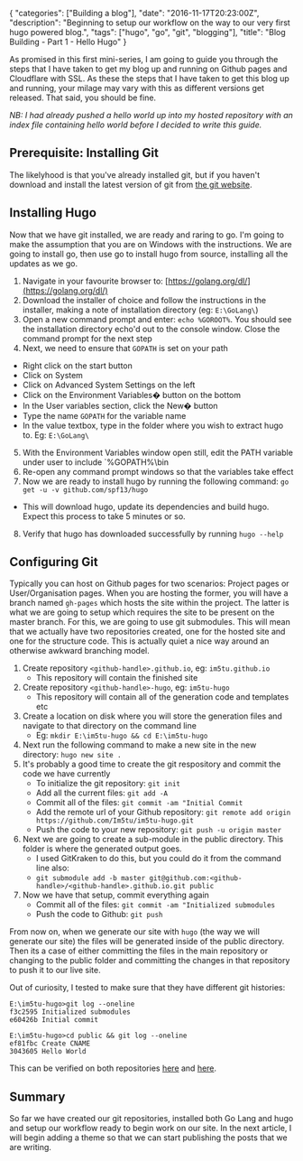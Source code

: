 {
   "categories": ["Building a blog"],
   "date": "2016-11-17T20:23:00Z",
   "description": "Beginning to setup our workflow on the way to our very first hugo powered blog.",
   "tags": ["hugo", "go", "git", "blogging"],
   "title": "Blog Building - Part 1 - Hello Hugo"
}

As promised in this first mini-series, I am going to guide you through the steps that I have taken to get my blog up and running on Github pages and Cloudflare with SSL. As these the steps that I have taken to get this blog up and running, your milage may vary with this as different versions get released. That said, you should be fine.
<!--more-->

*NB: I had already pushed a hello world up into my hosted repository with an index file containing hello world before I decided to write this guide.*

## Prerequisite: Installing Git

The likelyhood is that you've already installed git, but if you haven't download and install the latest version of git from [the git website](https://git-scm.com/).

## Installing Hugo

Now that we have git installed, we are ready and raring to go. I'm going to make the assumption that you are on Windows with the instructions. We are going to install go, then use go to install hugo from source, installing all the updates as we go.

1. Navigate in your favourite browser to: [https://golang.org/dl/](https://golang.org/dl/)
2. Download the installer of choice and follow the instructions in the installer, making a note of installation directory (eg: `E:\GoLang\`)
3. Open a new command prompt and enter: `echo %GOROOT%`. You should see the installation directory echo'd out to the console window. Close the command prompt for the next step
4. Next, we need to ensure that `GOPATH` is set on your path
  - Right click on the start button
  - Click on System
  - Click on Advanced System Settings on the left
  - Click on the Environment Variables� button on the bottom
  - In the User variables section, click the New� button
  - Type the name `GOPATH` for the variable name
  - In the value textbox, type in the folder where you wish to extract hugo to. Eg: `E:\GoLang\`
5. With the Environment Variables window open still, edit the PATH variable under user to include `%GOPATH%\bin
6. Re-open any command prompt windows so that the variables take effect
7. Now we are ready to install hugo by running the following command: `go get -u -v github.com/spf13/hugo`
  - This will download hugo, update its dependencies and build hugo. Expect this process to take 5 minutes or so.
8. Verify that hugo has downloaded successfully by running `hugo --help`

## Configuring Git

Typically you can host on Github pages for two scenarios: Project pages or User/Organisation pages. When you are hosting the former, you will have a branch named `gh-pages` which hosts the site within the project. The latter is what we are going to setup which requires the site to be present on the master branch. For this, we are going to use git submodules. This will mean that we actually have two repositories created, one for the hosted site and one for the structure code. This is actually quiet a nice way around an otherwise awkward branching model.

1. Create repository `<github-handle>.github.io`, eg: `im5tu.github.io`
	- This repository will contain the finished site
2. Create repository `<github-handle>-hugo`, eg: `im5tu-hugo`
	- This repository will contain all of the generation code and templates etc
3. Create a location on disk where you will store the generation files and navigate to that directory on the command line
	- Eg: `mkdir E:\im5tu-hugo && cd E:\im5tu-hugo`
4. Next run the following command to make a new site in the new directory: `hugo new site .`
5. It's probably a good time to create the git respository and commit the code we have currently
	- To initialize the git repository: `git init`
	- Add all the current files: `git add -A`
	- Commit all of the files: `git commit -am "Initial Commit`
	- Add the remote url of your Github repository: `git remote add origin https://github.com/Im5tu/im5tu-hugo.git`
	- Push the code to your new repository: `git push -u origin master`
6. Next we are going to create a sub-module in the public directory. This folder is where the generated output goes.
	- I used GitKraken to do this, but you could do it from the command line also:
	- `git submodule add -b master git@github.com:<github-handle>/<github-handle>.github.io.git public`
7. Now we have that setup, commit everything again
	- Commit all of the files: `git commit -am "Initialized submodules`
	- Push the code to Github: `git push`

From now on, when we generate our site with `hugo` (the way we will generate our site) the files will be generated inside of the public directory. Then its a case of either committing the files in the main repository or changing to the public folder and committing the changes in that repository to push it to our live site.

Out of curiosity, I tested to make sure that they have different git histories:

	E:\im5tu-hugo>git log --oneline
	f3c2595 Initialized submodules
	e60426b Initial commit

	E:\im5tu-hugo>cd public && git log --oneline
	ef81fbc Create CNAME
	3043605 Hello World

This can be verified on both repositories [here](https://github.com/Im5tu/im5tu-hugo/commits/master) and [here](https://github.com/Im5tu/im5tu.github.io/commits/master).

## Summary

So far we have created our git repositories, installed both Go Lang and hugo and setup our workflow ready to begin work on our site. In the next article, I will begin adding a theme so that we can start publishing the posts that we are writing.